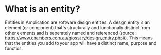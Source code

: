 # What is an entity?
Entities in Amplication are software design entities. A design entity is an element (or component) that's structurally and functionally distinct from other elements and is seperately named and referenced  (source: https://www.chambers.com.au/glossary/design_entity.php#). This means that the entities you add to your app will have a distinct name, purpose and function.
